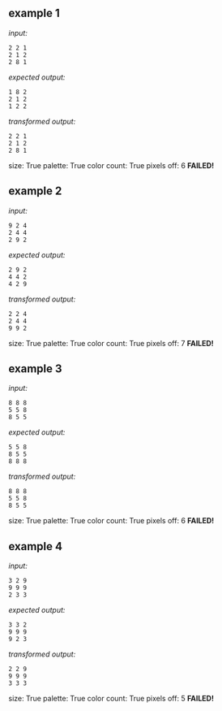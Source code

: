 
## example 1
*input:*
```
2 2 1
2 1 2
2 8 1
```
*expected output:*
```
1 8 2
2 1 2
1 2 2
```
*transformed output:*
```
2 2 1
2 1 2
2 8 1
```
size: True
palette: True
color count: True
pixels off: 6
**FAILED!**

## example 2
*input:*
```
9 2 4
2 4 4
2 9 2
```
*expected output:*
```
2 9 2
4 4 2
4 2 9
```
*transformed output:*
```
2 2 4
2 4 4
9 9 2
```
size: True
palette: True
color count: True
pixels off: 7
**FAILED!**

## example 3
*input:*
```
8 8 8
5 5 8
8 5 5
```
*expected output:*
```
5 5 8
8 5 5
8 8 8
```
*transformed output:*
```
8 8 8
5 5 8
8 5 5
```
size: True
palette: True
color count: True
pixels off: 6
**FAILED!**

## example 4
*input:*
```
3 2 9
9 9 9
2 3 3
```
*expected output:*
```
3 3 2
9 9 9
9 2 3
```
*transformed output:*
```
2 2 9
9 9 9
3 3 3
```
size: True
palette: True
color count: True
pixels off: 5
**FAILED!**
